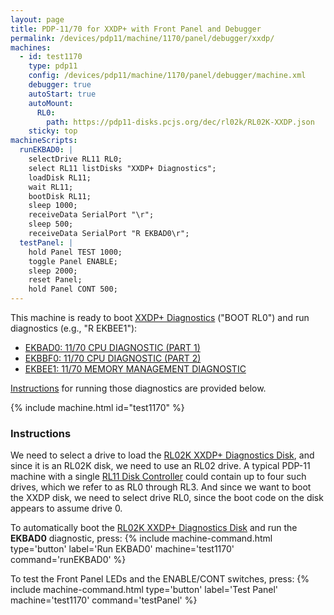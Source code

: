 ```yaml
---
layout: page
title: PDP-11/70 for XXDP+ with Front Panel and Debugger
permalink: /devices/pdp11/machine/1170/panel/debugger/xxdp/
machines:
  - id: test1170
    type: pdp11
    config: /devices/pdp11/machine/1170/panel/debugger/machine.xml
    debugger: true
    autoStart: true
    autoMount:
      RL0:
        path: https://pdp11-disks.pcjs.org/dec/rl02k/RL02K-XXDP.json
    sticky: top
machineScripts:
  runEKBAD0: |
    selectDrive RL11 RL0;
    select RL11 listDisks "XXDP+ Diagnostics";
    loadDisk RL11;
    wait RL11;
    bootDisk RL11;
    sleep 1000;
    receiveData SerialPort "\r";
    sleep 500;
    receiveData SerialPort "R EKBAD0\r";
  testPanel: |
    hold Panel TEST 1000;
    toggle Panel ENABLE;
    sleep 2000;
    reset Panel;
    hold Panel CONT 500;
---
```


This machine is ready to boot [XXDP+ Diagnostics](/disks/dec/rl02k/xxdp/) ("BOOT RL0") and run diagnostics
(e.g., "R EKBEE1"):

- [EKBAD0: 11/70 CPU DIAGNOSTIC (PART 1)](/disks/dec/rl02k/xxdp/ekbad0/)
- [EKBBF0: 11/70 CPU DIAGNOSTIC (PART 2)](/disks/dec/rl02k/xxdp/ekbbf0/)
- [EKBEE1: 11/70 MEMORY MANAGEMENT DIAGNOSTIC](/disks/dec/rl02k/xxdp/ekbee1/)

[Instructions](#test1170) for running those diagnostics are provided below.

{% include machine.html id="test1170" %}

### Instructions 

We need to select a drive to load the [RL02K XXDP+ Diagnostics Disk](/disks/dec/rl02k/xxdp/), and since it is
an RL02K disk, we need to use an RL02 drive.  A typical PDP-11 machine with a single [RL11 Disk Controller](/devices/pdp11/rl11/)
could contain up to four such drives, which we refer to as RL0 through RL3.  And since we want to boot the XXDP
disk, we need to select drive RL0, since the boot code on the disk appears to assume drive 0. 

To automatically boot the [RL02K XXDP+ Diagnostics Disk](/disks/dec/rl02k/xxdp/) and run the **EKBAD0** diagnostic,
press: {% include machine-command.html type='button' label='Run EKBAD0' machine='test1170' command='runEKBAD0' %}

To test the Front Panel LEDs and the ENABLE/CONT switches,
press: {% include machine-command.html type='button' label='Test Panel' machine='test1170' command='testPanel' %}
